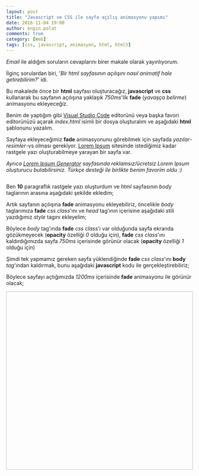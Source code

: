 ```yaml
---
layout: post
title: "Javascript ve CSS ile sayfa açılış animasyonu yapımı"
date: 2016-11-04 19:00
author: engin.polat
comments: true
category: [Web]
tags: [css, javascript, animasyon, html, html5]
---
```

*Email* ile aldığım soruların cevaplarını birer makale olarak yayınlıyorum.

İlginç sorulardan biri, '*Bir html sayfasının açılışını nasıl animatif hale getirebilirim?*' idi.

Bu makalede önce bir **html** sayfası oluşturacağız, **javascript** ve **css** kullanarak bu sayfanın açılışına yaklaşık *750ms*'lik **fade** (*yavaşça belirme*) animasyonu ekleyeceğiz.

Benim de yaptığım gibi <a href="http://code.visualstudio.com/" target="_blank" rel="noopener">Visual Studio Code</a> editorünü veya başka favori editorünüzü açarak *index.html* isimli bir dosya oluşturalım ve aşağıdaki **html** şablonunu yazalım.

<script src="https://gist.github.com/polatengin/fcdff64c8edf66f3648c32a3e24a3fae.js?file=index-sablon.html"></script>

Sayfaya ekleyeceğimiz **fade** animasyonunu görebilmek için sayfada *yazılar*-*resimler*-vs olması gerekiyor. <a href="http://www.lipsum.com" target="_blank" rel="noopener">Lorem Ipsum</a> sitesinde istediğimiz kadar rastgele yazı oluşturabilmeye yarayan bir sayfa var.

*Ayrıca <a href="https://www.websiteplanet.com/tr/webtools/lorem-ipsum/" target="_blank" rel="noopener">Lorem Ipsum Generator</a> sayfasında reklamsız/ücretsiz Lorem Ipsum oluşturucu bulabilirsiniz. Türkçe desteği ile birlikte benim favorim oldu :)*

<img class="lazy img-responsive" data-src="/assets/uploads/2016/11/lipsum.png" />

Ben **10** paragraflık rastgele yazı oluşturdum ve *html* sayfasının *body* taglarının arasına aşağıdaki şekilde ekledim;

<script src="https://gist.github.com/polatengin/fcdff64c8edf66f3648c32a3e24a3fae.js?file=index-lipsum.html"></script>

Artık sayfanın açılışına **fade** animasyonu ekleyebiliriz, öncelikle *body* taglarımıza **fade** *css class*'ını ve *head* tag'ının içerisine aşağıdaki stili yazdığımız *style* tagını ekleyelim;

<script src="https://gist.github.com/polatengin/fcdff64c8edf66f3648c32a3e24a3fae.js?file=index-style.html"></script>

Böylece *body* tag'ında **fade** *css class*'ı var olduğunda sayfa ekranda gözükmeyecek (**opacity** özelliği *0* olduğu için), **fade** *css class*'ını kaldırdığımızda sayfa *750ms* içerisinde görünür olacak (**opacity** özelliği *1* olduğu için)

Şimdi tek yapmamız gereken sayfa yüklendiğinde **fade** *css class*'ını **body** *tag*'ından kaldırmak, bunu aşağıdaki **javascript** kodu ile gerçekleştirebiliriz;

<script src="https://gist.github.com/polatengin/fcdff64c8edf66f3648c32a3e24a3fae.js?file=index-script.html"></script>

Böylece sayfayı açtığımızda *1200ms* içerisinde **fade** animasyonu ile görünür olacak;

<img class="lazy img-responsive" data-src="/assets/uploads/2016/11/JavascriptSayfaAcilisAnimasyonu.gif" width="640" height="480" />
